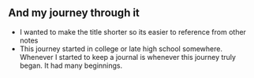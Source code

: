 ## And my journey through it
- I wanted to make the title shorter so its easier to reference from other notes
- This journey started in college or late high school somewhere. Whenever I started to keep a journal is whenever this journey truly began. It had many beginnings.